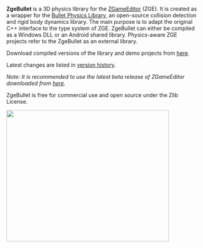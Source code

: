 **ZgeBullet** is a 3D physics library for the [ZGameEditor](http://www.zgameeditor.org) (ZGE). It is created as a wrapper for the [Bullet Physics Library](http://bulletphysics.org), an open-source collision detection and rigid body dynamics library. The main purpose is to adapt the original C++ interface to the type system of ZGE. ZgeBullet can either be compiled as a Windows DLL or an Android shared library. Physics-aware ZGE projects refer to the ZgeBullet as an external library.

Download compiled versions of the library and demo projects from [here](http://googledrive.com/host/0BxwfQ8la88ouQTVuLWJfY1dMVGs/).

Latest changes are listed in [version history](VersionHistory.md).

_Note: It is recommended to use the latest beta release of ZGameEditor downloaded from [here](http://www.emix8.org/forum/viewforum.php?f=2)._

ZgeBullet is free for commercial use and open source under the Zlib License.

<a href='http://www.youtube.com/watch?feature=player_embedded&v=50SliYSy6KY' target='_blank'><img src='http://img.youtube.com/vi/50SliYSy6KY/0.jpg' width='425' height=344 /></a>